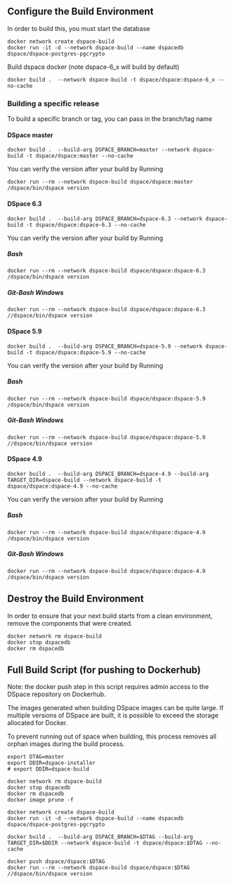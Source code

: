 
## Configure the Build Environment
In order to build this, you must start the database

```
docker network create dspace-build
docker run -it -d --network dspace-build --name dspacedb dspace/dspace-postgres-pgcrypto
```

Build dspace docker (note dspace-6_x will build by default)

```
docker build .  --network dspace-build -t dspace/dspace:dspace-6_x --no-cache
```

### Building a specific release
To build a specific branch or tag, you can pass in the branch/tag name

#### DSpace master
```
docker build .  --build-arg DSPACE_BRANCH=master --network dspace-build -t dspace/dspace:master --no-cache
```

You can verify the version after your build by Running
```
docker run --rm --network dspace-build dspace/dspace:master /dspace/bin/dspace version
```

#### DSpace 6.3
```
docker build .  --build-arg DSPACE_BRANCH=dspace-6.3 --network dspace-build -t dspace/dspace:dspace-6.3 --no-cache
```

You can verify the version after your build by Running

##### Bash
```
docker run --rm --network dspace-build dspace/dspace:dspace-6.3 /dspace/bin/dspace version
```

##### Git-Bash Windows
```
docker run --rm --network dspace-build dspace/dspace:dspace-6.3 //dspace/bin/dspace version
```

#### DSpace 5.9
```
docker build .  --build-arg DSPACE_BRANCH=dspace-5.9 --network dspace-build -t dspace/dspace:dspace-5.9 --no-cache
```

You can verify the version after your build by Running

##### Bash
```
docker run --rm --network dspace-build dspace/dspace:dspace-5.9 /dspace/bin/dspace version
```

##### Git-Bash Windows
```
docker run --rm --network dspace-build dspace/dspace:dspace-5.9 //dspace/bin/dspace version
```

#### DSpace 4.9
```
docker build .  --build-arg DSPACE_BRANCH=dspace-4.9 --build-arg TARGET_DIR=dspace-build --network dspace-build -t dspace/dspace:dspace-4.9 --no-cache
```

You can verify the version after your build by Running
##### Bash
```
docker run --rm --network dspace-build dspace/dspace:dspace-4.9 /dspace/bin/dspace version
```

##### Git-Bash Windows
```
docker run --rm --network dspace-build dspace/dspace:dspace-4.9 /dspace/bin/dspace version
```

## Destroy the Build Environment
In order to ensure that your next build starts from a clean environment, remove the components that were created.

```
docker network rm dspace-build
docker stop dspacedb
docker rm dspacedb
```

## Full Build Script (for pushing to Dockerhub)
Note: the docker push step in this script requires admin access to the DSpace repository on Dockerhub.

The images generated when building DSpace images can be quite large.  If multiple versions of DSpace are built, it is possible to exceed the storage allocated for Docker.

To prevent running out of space when building, this process removes all orphan images during the build process.
```
export DTAG=master
export DDIR=dspace-installer
# export DDIR=dspace-build

docker network rm dspace-build
docker stop dspacedb
docker rm dspacedb
docker image prune -f

docker network create dspace-build
docker run -it -d --network dspace-build --name dspacedb dspace/dspace-postgres-pgcrypto

docker build .  --build-arg DSPACE_BRANCH=$DTAG --build-arg TARGET_DIR=$DDIR --network dspace-build -t dspace/dspace:$DTAG --no-cache

docker push dspace/dspace:$DTAG
docker run --rm --network dspace-build dspace/dspace:$DTAG //dspace/bin/dspace version

```
